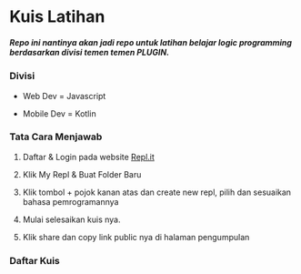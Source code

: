 # Kuis Latihan

##### Repo ini nantinya akan jadi repo untuk latihan belajar logic programming berdasarkan divisi temen temen PLUGIN.

### Divisi

- Web Dev = Javascript

- Mobile Dev = Kotlin

### Tata Cara Menjawab

1. Daftar & Login pada website [Repl.it ](https://repl.it/)

2. Klik My Repl & Buat Folder Baru

3. Klik tombol + pojok kanan atas dan create new repl, pilih dan sesuaikan bahasa pemrogramannya

4. Mulai selesaikan kuis nya.

5. Klik share dan copy link public nya di halaman pengumpulan



### Daftar Kuis